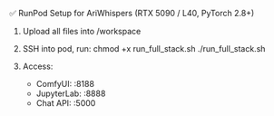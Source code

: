 ✅ RunPod Setup for AriWhispers (RTX 5090 / L40, PyTorch 2.8+)

1. Upload all files into /workspace
2. SSH into pod, run:
   chmod +x run_full_stack.sh
   ./run_full_stack.sh

3. Access:
   - ComfyUI: :8188
   - JupyterLab: :8888
   - Chat API: :5000
